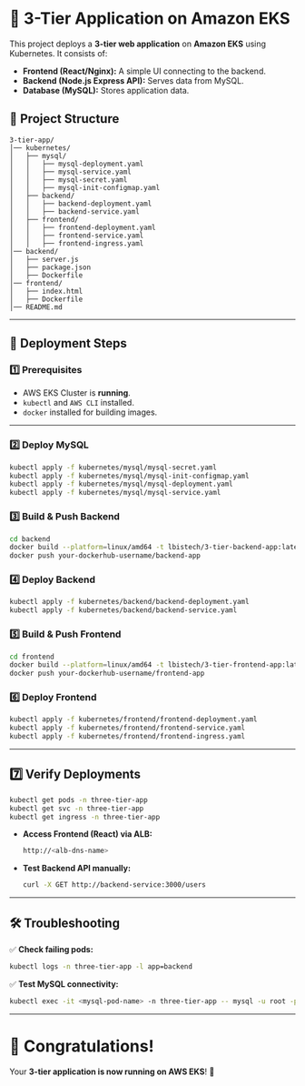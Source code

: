 # 🚀 3-Tier Application on Amazon EKS

This project deploys a **3-tier web application** on **Amazon EKS** using Kubernetes. It consists of:
- **Frontend (React/Nginx):** A simple UI connecting to the backend.
- **Backend (Node.js Express API):** Serves data from MySQL.
- **Database (MySQL):** Stores application data.

## **📂 Project Structure**
```
3-tier-app/
│── kubernetes/
│   ├── mysql/
│   │   ├── mysql-deployment.yaml
│   │   ├── mysql-service.yaml
│   │   ├── mysql-secret.yaml
│   │   ├── mysql-init-configmap.yaml
│   ├── backend/
│   │   ├── backend-deployment.yaml
│   │   ├── backend-service.yaml
│   ├── frontend/
│   │   ├── frontend-deployment.yaml
│   │   ├── frontend-service.yaml
│   │   ├── frontend-ingress.yaml
│── backend/
│   ├── server.js
│   ├── package.json
│   ├── Dockerfile
│── frontend/
│   ├── index.html
│   ├── Dockerfile
│── README.md
```

---

## **🚀 Deployment Steps**

### **1️⃣ Prerequisites**
- AWS EKS Cluster is **running**.
- `kubectl` and `AWS CLI` installed.
- `docker` installed for building images.

---

### **2️⃣ Deploy MySQL**
```bash
kubectl apply -f kubernetes/mysql/mysql-secret.yaml
kubectl apply -f kubernetes/mysql/mysql-init-configmap.yaml
kubectl apply -f kubernetes/mysql/mysql-deployment.yaml
kubectl apply -f kubernetes/mysql/mysql-service.yaml
```

### **3️⃣ Build & Push Backend**
```bash
cd backend
docker build --platform=linux/amd64 -t lbistech/3-tier-backend-app:latest . --no-cache
docker push your-dockerhub-username/backend-app
```

### **4️⃣ Deploy Backend**
```bash
kubectl apply -f kubernetes/backend/backend-deployment.yaml
kubectl apply -f kubernetes/backend/backend-service.yaml
```

### **5️⃣ Build & Push Frontend**
```bash
cd frontend
docker build --platform=linux/amd64 -t lbistech/3-tier-frontend-app:latest . --no-cache
docker push your-dockerhub-username/frontend-app
```

### **6️⃣ Deploy Frontend**
```bash
kubectl apply -f kubernetes/frontend/frontend-deployment.yaml
kubectl apply -f kubernetes/frontend/frontend-service.yaml
kubectl apply -f kubernetes/frontend/frontend-ingress.yaml
```

---

## **7️⃣ Verify Deployments**
```bash
kubectl get pods -n three-tier-app
kubectl get svc -n three-tier-app
kubectl get ingress -n three-tier-app
```

- **Access Frontend (React) via ALB:**
  ```bash
  http://<alb-dns-name>
  ```
- **Test Backend API manually:**
  ```bash
  curl -X GET http://backend-service:3000/users
  ```

---

## **🛠 Troubleshooting**
✅ **Check failing pods:**
```bash
kubectl logs -n three-tier-app -l app=backend
```
✅ **Test MySQL connectivity:**
```bash
kubectl exec -it <mysql-pod-name> -n three-tier-app -- mysql -u root -p
```

---

# 🎉 **Congratulations!**
Your **3-tier application is now running on AWS EKS**! 🚀


